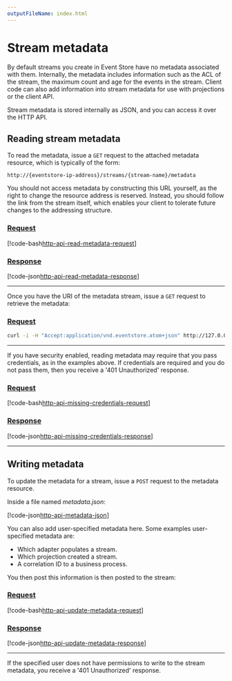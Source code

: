 ```yaml
---
outputFileName: index.html
---
```


# Stream metadata

By default streams you create in Event Store have no metadata associated with them. Internally, the metadata includes information such as the ACL of the stream, the maximum count and age for the events in the stream. Client code can also add information into stream metadata for use with projections or the client API.

Stream metadata is stored internally as JSON, and you can access it over the HTTP API.

## Reading stream metadata

To read the metadata, issue a `GET` request to the attached metadata resource, which is typically of the form:

```http
http://{eventstore-ip-address}/streams/{stream-name}/metadata
```

You should not access metadata by constructing this URL yourself, as the right to change the resource address is reserved. Instead, you should follow the link from the stream itself, which enables your client to tolerate future changes to the addressing structure.

### [Request](#tab/tabid-1)

[!code-bash[http-api-read-metadata-request](~/code-examples/http-api/read-metadata.sh?start=1&end=1)]

### [Response](#tab/tabid-2)

[!code-json[http-api-read-metadata-response](~/code-examples/http-api/read-metadata.sh?range=3-46,123-)]

* * *

Once you have the URI of the metadata stream, issue a `GET` request to retrieve the metadata:

### [Request](#tab/tabid-3)

```bash
curl -i -H "Accept:application/vnd.eventstore.atom+json" http://127.0.0.1:2113/streams/%24users/metadata --user admin:changeit
```

* * *

If you have security enabled, reading metadata may require that you pass credentials, as in the examples above. If credentials are required and you do not pass them, then you receive a '401 Unauthorized' response.

### [Request](#tab/tabid-5)

[!code-bash[http-api-missing-credentials-request](~/code-examples/http-api/missing-credentials.sh?start=1&end=1)]

### [Response](#tab/tabid-6)

[!code-json[http-api-missing-credentials-response](~/code-examples/http-api/missing-credentials.sh?range=3-)]

* * *

## Writing metadata

To update the metadata for a stream, issue a `POST` request to the metadata resource.

Inside a file named _metadata.json_:

[!code-json[http-api-metadata-json](~/code-examples/http-api/metadata.json)]

You can also add user-specified metadata here. Some examples user-specified metadata are:

-   Which adapter populates a stream.
-   Which projection created a stream.
-   A correlation ID to a business process.

You then post this information is then posted to the stream:

### [Request](#tab/tabid-7)

[!code-bash[http-api-update-metadata-request](~/code-examples/http-api/update-metadata.sh?start=1&end=1)]

### [Response](#tab/tabid-8)

[!code-json[http-api-update-metadata-response](~/code-examples/http-api/update-metadata.sh?range=3-)]

* * *

If the specified user does not have permissions to write to the stream metadata, you receive a '401 Unauthorized' response.
